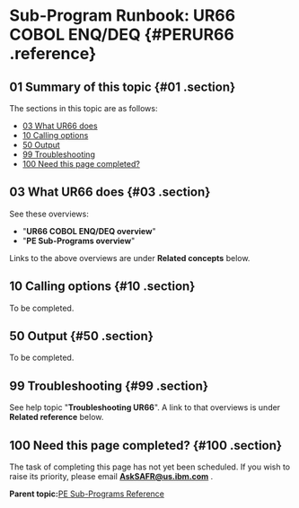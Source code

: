 # Sub-Program Runbook: UR66 COBOL ENQ/DEQ {#PERUR66 .reference}

## 01 Summary of this topic {#01 .section}

The sections in this topic are as follows:

-   [03 What UR66 does](PERUR66.md#03)
-   [10 Calling options](PERUR66.md#10)
-   [50 Output](PERUR66.md#50)
-   [99 Troubleshooting](PERUR66.md#99)
-   [100 Need this page completed?](PERUR66.md#100)

## 03 What UR66 does {#03 .section}

See these overviews:

-   "**UR66 COBOL ENQ/DEQ overview**"
-   "**PE Sub-Programs overview**"

Links to the above overviews are under **Related concepts** below.

## 10 Calling options {#10 .section}

To be completed.

## 50 Output {#50 .section}

To be completed.

## 99 Troubleshooting {#99 .section}

See help topic "**Troubleshooting UR66**". A link to that overviews is under **Related reference** below.

## 100 Need this page completed? {#100 .section}

The task of completing this page has not yet been scheduled. If you wish to raise its priority, please email **AskSAFR@us.ibm.com** .

**Parent topic:**[PE Sub-Programs Reference](../html/AAR560PMSubProgRef.md)

